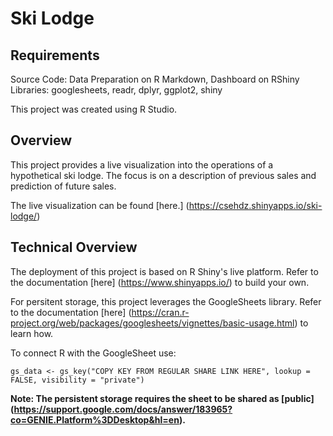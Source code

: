 # Ski Lodge

## Requirements
Source Code: Data Preparation on R Markdown, Dashboard on RShiny
Libraries: googlesheets, readr, dplyr, ggplot2, shiny

This project was created using R Studio.

## Overview
This project provides a live visualization into the operations of a hypothetical ski lodge.
The focus is on a description of previous sales and prediction of future sales.

The live visualization can be found [here.] (https://csehdz.shinyapps.io/ski-lodge/)

## Technical Overview
The deployment of this project is based on R Shiny's live platform.
Refer to the documentation [here] (https://www.shinyapps.io/) to build your own.


For persitent storage, this project leverages the GoogleSheets library.
Refer to the documentation [here] (https://cran.r-project.org/web/packages/googlesheets/vignettes/basic-usage.html) to learn how.

To connect R with the GoogleSheet use:
````
gs_data <- gs_key("COPY KEY FROM REGULAR SHARE LINK HERE", lookup = FALSE, visibility = "private")
````


**__Note: The persistent storage requires the sheet to be shared as [public] (https://support.google.com/docs/answer/183965?co=GENIE.Platform%3DDesktop&hl=en).__**

##


